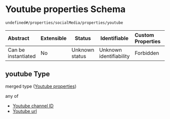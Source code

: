# Youtube properties Schema

```txt
undefined#/properties/socialMedia/properties/youtube
```




| Abstract            | Extensible | Status         | Identifiable            | Custom Properties | Additional Properties | Access Restrictions | Defined In                                                                 |
| :------------------ | ---------- | -------------- | ----------------------- | :---------------- | --------------------- | ------------------- | -------------------------------------------------------------------------- |
| Can be instantiated | No         | Unknown status | Unknown identifiability | Forbidden         | Allowed               | none                | [channel.schema.json\*](../out/channel.schema.json "open original schema") |

## youtube Type

merged type ([Youtube properties](channel-properties-social-media-links-properties-youtube-properties.md))

any of

-   [Youtube channel ID](channel-properties-social-media-links-properties-youtube-properties-anyof-youtube-channel-id.md "check type definition")
-   [Youtube url](channel-properties-social-media-links-properties-youtube-properties-anyof-youtube-url.md "check type definition")
